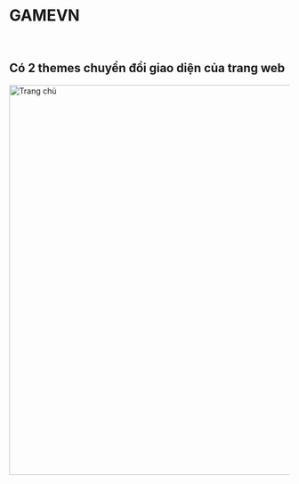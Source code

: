 <h1>GAMEVN</h1>
</br>
<h2>Có 2 themes chuyển đổi giao diện của trang web</h2>
<img src="imgReadMe/trangchu1.png" alt="Trang chủ" width="700px" />

